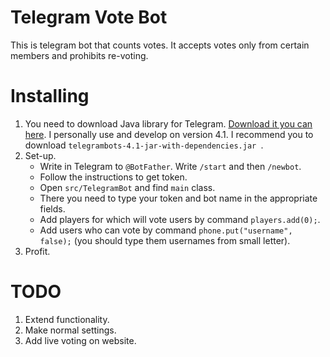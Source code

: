 # Telegram Vote Bot
This is telegram bot that counts votes. It accepts votes only from certain members and prohibits re-voting.

# Installing
1. You need to download Java library for Telegram. [Download it you can here](https://github.com/rubenlagus/TelegramBots/releases). I personally use and develop on version 4.1. I recommend you to download `telegrambots-4.1-jar-with-dependencies.jar
`.
2. Set-up.
    * Write in Telegram to `@BotFather`. Write `/start` and then `/newbot`.
    * Follow the instructions to get token.
    * Open `src/TelegramBot` and find `main` class.
    * There you need to type your token and bot name in the appropriate fields.
    * Add players for which will vote users by command `players.add(0);`.
    * Add users who can vote by command `phone.put("username", false);` (you should type them usernames from small letter).
3. Profit.

# TODO
1. Extend functionality.
2. Make normal settings.
3. Add live voting on website.

